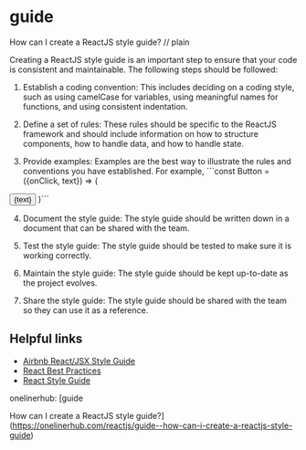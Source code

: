 # guide

How can I create a ReactJS style guide?
// plain

Creating a ReactJS style guide is an important step to ensure that your code is consistent and maintainable. The following steps should be followed:

1. Establish a coding convention: This includes deciding on a coding style, such as using camelCase for variables, using meaningful names for functions, and using consistent indentation.

2. Define a set of rules: These rules should be specific to the ReactJS framework and should include information on how to structure components, how to handle data, and how to handle state.

3. Provide examples: Examples are the best way to illustrate the rules and conventions you have established. For example, ```const Button = ({onClick, text}) => (
  <button onClick={onClick}>
    {text}
  </button>
)```

4. Document the style guide: The style guide should be written down in a document that can be shared with the team.

5. Test the style guide: The style guide should be tested to make sure it is working correctly.

6. Maintain the style guide: The style guide should be kept up-to-date as the project evolves.

7. Share the style guide: The style guide should be shared with the team so they can use it as a reference.

## Helpful links
- [Airbnb React/JSX Style Guide](https://github.com/airbnb/javascript/tree/master/react)
- [React Best Practices](https://engineering.musefind.com/react-best-practices-an-overview-f2ac085d7131)
- [React Style Guide](https://reactjs.org/docs/style-guide.html)

onelinerhub: [guide

How can I create a ReactJS style guide?](https://onelinerhub.com/reactjs/guide--how-can-i-create-a-reactjs-style-guide)